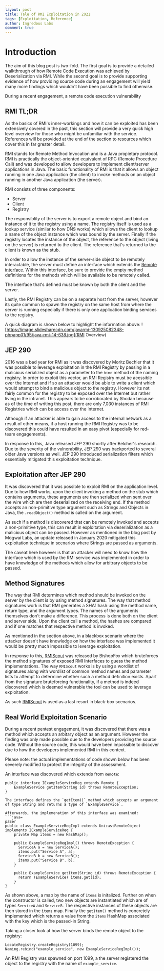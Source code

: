 ```yaml
---
layout: post
title: Tale of RMI Exploitation in 2021
tags: [Exploitation, Reference]
author: Ingredous Labs
comment: true
---
```


# Introduction
The aim of this blog post is two-fold. The first goal is to provide a detailed walkthrough of how Remote Code Execution was achieved by Deserialization via RMI. While the second goal is to provide supporting evidence of how providing source code during an engagement will yield many more findings which wouldn't have been possible to find otherwise.

During a recent engagement, a remote code execution vulnerability 

## RMI TL;DR
As the basics of RMI's inner-workings and how it can be exploited has been extensively covered in the past, this section will provide a very quick high level overview for those who might be unfamiliar with the service. References will be provided at the end of the section to resources which cover this in far greater detail.

RMI stands for Remote Method Invocation and is a Java propietary protocol. RMI is practically the object-oriented equivalent of RPC (Remote Procedure Call) and was developed to allow developers to implement client/server applications in Java. The basic functionality of RMI is that it allows an object running in one Java application (the client) to invoke methods on an object running in another Java application (the server).

RMI consists of three components:
- Server
- Client
- Registry

The responsiblity of the server is to export a remote object and bind an instance of it to the registry using a name. The registry itself is used as a lookup service (similar to how DNS works) which allows the client to lookup a name of the object instance which was bound by the server. Finally if the registry locates the instance of the object, the reference to the object (living on the server) is returned to the client. The reference that's returned to the client is known as the stub.

In order to allow the instance of the server-side object to be remotely interactable, the server must define an interface which extends the [Remote interface](https://docs.oracle.com/javase/7/docs/api/java/rmi/Remote.html#:~:text=The%20Remote%20interface%20serves%20to,rmi.). Within this interface, be sure to provide the empty method definitions for the methods which will be available to be remotely called.

The interface that's defined must be known by both the client and the server.

Lastly, the RMI Registry can be on a separate host from the server, however its quite common to spawn the registry on the same host from where the server is running especially if there is only one application binding services to the registry.

A quick diagram is shown below to highlight the information above:
![https://image.slidesharecdn.com/javarmi-130925082348-phpapp01/95/java-rmi-14-638.jpg](RMI Overview)

## JEP 290
2016 was a bad year for RMI as it was discovered by Moritz Bechler that it was possible to leverage exploitation in the RMI Registry by passing in a malicious serialized object as a parameter to the `bind` method of the naming registry. In order to exploit this vector, an RMI Registry must be acessible over the Internet and if so an attacker would be able to write a client which would attempt to bind a malicious object to the registry. However its not fairly common for the registry to be exposed over the Internet but rather living in the intranet. This appears to be corroborated by Shodan because as of the time of writing this post, there are only 7,030 instances of RMI Registries which can be access over the Internet. 

Although if an attacker is able to gain access to the internal network as a result of other means, if a host running the RMI Registry was to be discovered this could have resulted in an easy pivot (especially for red-team engagements).

In response to this, Java released JEP 290 shortly after Belcher's research. Due to the severity of the vulnerability, JEP 290 was backported to several older Java versions as well. JEP 290 introduced serialization filters which essentially mitigated this exploitation technique.

## Exploitation after JEP 290
It was discovered that it was possible to exploit RMI on the application level. Due to how RMI works, upon the client invoking a method on the stub which contains arguments, these arguments are then serialized when sent over the wire which are then deserialized on the receiving end. If the method accepts an non-primitive type argument such as Strings and Objects in Java, the `.readObject()` method is called on the argument. 

As such if a method is discovered that can be remotely invoked and accepts a non-primitive type, this can result in exploitation via deserialization as a malicious object can be passed.  However as mentioned in the blog post by Mogwai Labs, an update released in January 2020 mitigated this exploitation technique in scenarios where Strings are passed as arguments. 

The caveat here however is that an attacker will need to know how the interface which is used by the RMI service was implemented in order to have knowledge of the methods which allow for arbitrary objects to be passed.

## Method Signatures
The way that RMI determines which method should be invoked on the server by the client is by using method signatures. The way that method signatures work is that RMI generates a SHA1 hash using the method name, return type, and the argument types. The names of the arguments themselves don't make a difference. This process is done both on the client and server side. Upon the client call a method, the hashes are compared and if one matches that respective method is invoked. 

As mentioned in the section above, in a blackbox scenario where the attacker doesn't have knowledge on how the interface was implemented it would be pretty much impossible to leverage exploitation.

In response to this, [RMIScout](https://github.com/BishopFox/rmiscout) was released by BishopFox which bruteforces the method signatures of exposed RMI Interfaces to guess the method implementations. The way `RMIScout` works is by using a wordlist of signatures along with wordlist of common method names and parameter lists to attempt to determine whether such a method definition exists. Apart from the signature bruteforcing functionality, if a method is indeed discovered which is deemed vulnerable the tool can be used to leverage exploitation.

As such [RMIScout](https://github.com/BishopFox/rmiscout) is used as a last resort in black-box scenarios.

## Real World Exploitation Scenario
During a recent pentest engagement, it was discovered that there was a method which accepts an arbitary object as an argument. However the finding was only made possible due to the developers providing the source code. Without the source code, this would have been impossible to discover due to how the developers implemented RMI in this context.

Please note: the actual implementations of code shown below has been severely modified to protect the integrity of the assessment.

An interface was discovered which extends from `Remote`:
```java=
public interface IExampleServiceReg extends Remote {
    ExampleService getItem(String id) throws RemoteException;
}

The interface defines the `getItem()` method which accepts an argument of type String and returns a type of `ExampleService`.

Afterwards, the implemenation of this interface was examined:
```java=
paSer
public class ExampleServiceRegImpl extends UnicastRemoteObject implements IExampleServiceReg {
    private Map items = new HashMap();

    public ExampleServiceRegImpl() throws RemoteException { 
      ServiceA a = new ServiceA();
      items.put("Service A", a);
      ServiceB b = new ServiceB();
      items.put("Service B", b);
    }

    public ExampleService getItem(String id) throws RemoteException {
      return (ExampleService) items.get(id);
    }
}
```

As shown above, a map by the name of `items` is initalized. Further on when the constructor is called, two new objects are instantiated which are of types `ServiceA` and `ServiceB`. The respective instances of these objects are then stored in the `items` map. Finally the `getItem()` method is concretely implemented which returns a value from the `items` HashMap associated with the key which is the passed-in String.

Taking a closer look at how the server binds the remote object to the registry:

```java=
LocateRegistry.createRegistry(1099);
Naming.rebind("example_service", new ExampleServiceRegImpl());
```

An RMI Registry was spawned on port 1099, a the server registered the object to the registry with the name of `example_service`.

